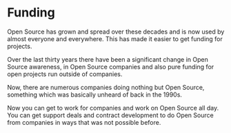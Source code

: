 # Funding

Open Source has grown and spread over these decades and is now used by almost
everyone and everywhere. This has made it easier to get funding for projects.

Over the last thirty years there have been a significant change in Open Source
awareness, in Open Source companies and also pure funding for open projects
run outside of companies.

Now, there are numerous companies doing nothing but Open Source, something
which was basically unheard of back in the 1990s.

Now you can get to work for companies and work on Open Source all day. You can
get support deals and contract development to do Open Source from companies in
ways that was not possible before.
